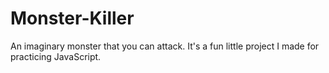 # Monster-Killer
An imaginary monster that you can attack. It's a fun little project I made for practicing JavaScript.
